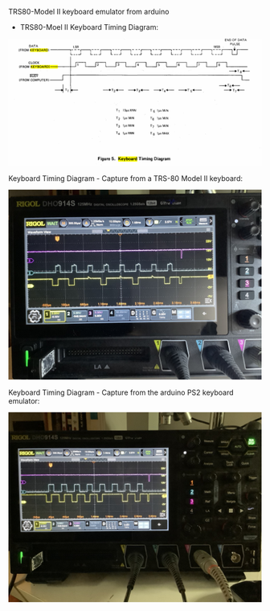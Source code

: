 TRS80-Model II keyboard emulator from arduino

* TRS80-Moel II Keyboard Timing Diagram:

![screenshot](trs80m2-keyboard.png)

Keyboard Timing Diagram - Capture from a TRS-80 Model II keyboard:

![screenshot](IMG_2088.JPEG)

Keyboard Timing Diagram - Capture from the arduino PS2 keyboard emulator:

![screenshot](IMG_2089.JPEG)
